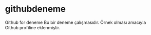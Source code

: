 # githubdeneme
Github for deneme
Bu bir deneme çalışmasıdır. Örnek olması amacıyla Github profiline eklenmiştir.
